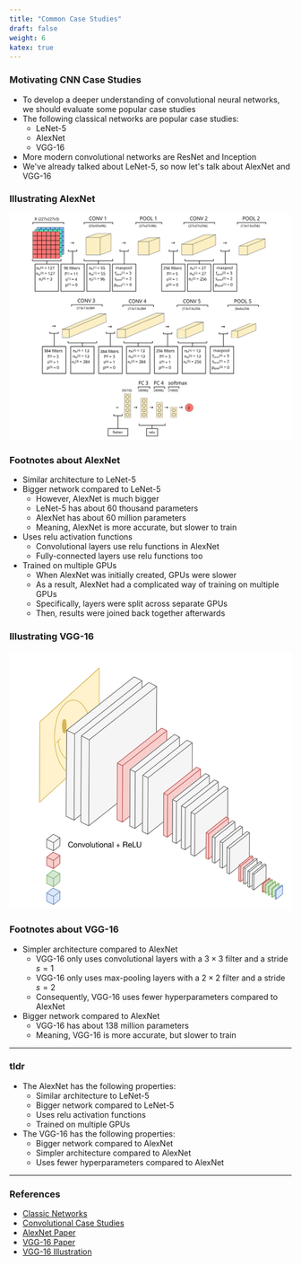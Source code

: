 ```yaml
---
title: "Common Case Studies"
draft: false
weight: 6
katex: true
---
```


### Motivating CNN Case Studies
- To develop a deeper understanding of convolutional neural networks, we should evaluate some popular case studies
- The following classical networks are popular case studies:
	- LeNet-5
	- AlexNet
	- VGG-16
- More modern convolutional networks are ResNet and Inception
- We've already talked about LeNet-5, so now let's talk about AlexNet and VGG-16

### Illustrating AlexNet

![alexnet](../../../img/alexnet.svg)

### Footnotes about AlexNet
- Similar architecture to LeNet-5
- Bigger network compared to LeNet-5
	- However, AlexNet is much bigger
	- LeNet-5 has about $60$ thousand parameters
	- AlexNet has about $60$ million parameters
	- Meaning, AlexNet is more accurate, but slower to train
- Uses relu activation functions
	- Convolutional layers use relu functions in AlexNet
	- Fully-connected layers use relu functions too
- Trained on multiple GPUs
	- When AlexNet was initially created, GPUs were slower
	- As a result, AlexNet had a complicated way of training on multiple GPUs
	- Specifically, layers were split across separate GPUs
	- Then, results were joined back together afterwards

### Illustrating VGG-16

![vgg-16](../../../img/vgg.svg)

### Footnotes about VGG-16
- Simpler architecture compared to AlexNet
	- VGG-16 only uses convolutional layers with a $3 \times 3$ filter and a stride $s=1$
	- VGG-16 only uses max-pooling layers with a $2 \times 2$ filter and a stride $s=2$
	- Consequently, VGG-16 uses fewer hyperparameters compared to AlexNet
- Bigger network compared to AlexNet
	- VGG-16 has about $138$ million parameters
	- Meaning, VGG-16 is more accurate, but slower to train

---

### tldr
- The AlexNet has the following properties:
	- Similar architecture to LeNet-5
	- Bigger network compared to LeNet-5
	- Uses relu activation functions
	- Trained on multiple GPUs
- The VGG-16 has the following properties:
	- Bigger network compared to AlexNet
	- Simpler architecture compared to AlexNet
	- Uses fewer hyperparameters compared to AlexNet

---

### References
- [Classic Networks](https://www.youtube.com/watch?v=dZVkygnKh1M&list=PLkDaE6sCZn6Gl29AoE31iwdVwSG-KnDzF&index=13)
- [Convolutional Case Studies](https://www.youtube.com/watch?v=-bvTzZCEOdM&list=PLkDaE6sCZn6Gl29AoE31iwdVwSG-KnDzF&index=12)
- [AlexNet Paper](https://papers.nips.cc/paper/4824-imagenet-classification-with-deep-convolutional-neural-networks.pdf)
- [VGG-16 Paper](https://arxiv.org/abs/1409.1556)
- [VGG-16 Illustration](https://blog.mgechev.com/2018/10/20/transfer-learning-tensorflow-js-data-augmentation-mobile-net/)
